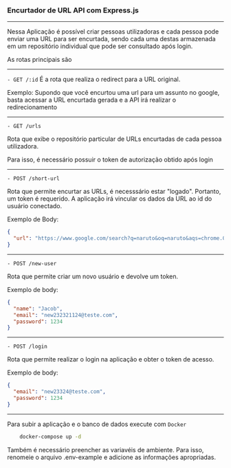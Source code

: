 ### Encurtador de URL API com Express.js

---

Nessa Aplicação é possível criar pessoas utilizadoras e cada pessoa pode enviar uma URL para ser encurtada, sendo cada uma destas armazenada em um repositório individual que pode ser consultado após login.

As rotas principais são

---

`- GET /:id`
É a rota que realiza o redirect para a URL original.

Exemplo: Supondo que você encurtou uma url para um assunto no google, basta acessar a URL encurtada gerada e a API irá realizar o redirecionamento

---

`- GET /urls`

Rota que exibe o repositório particular de URLs encurtadas de cada pessoa utilizadora.

Para isso, é necessário possuir o token de autorização obtido após login

---

`- POST /short-url`

Rota que permite encurtar as URLs, é necesssário estar "logado". Portanto, um token é requerido. A aplicação irá vincular os dados da URL ao id do usuário conectado.

Exemplo de Body:

```json
{
  "url": "https://www.google.com/search?q=naruto&oq=naruto&aqs=chrome.0.0i271j46i433i512j46i131i433i512j46i433i512j0i512l2j0i131i433j0i433i512j0i3j46i512.651j0j4&sourceid=chrome&ie=UTF-8"
}
```
---

`- POST /new-user`

Rota que permite criar um novo usuário e devolve um token.

Exemplo de body:


```json
{
  "name": "Jacob",
  "email": "new232321124@teste.com",
  "password": 1234
}
```

---

`- POST /login`

Rota que permite realizar o login na aplicação e obter o token de acesso.

Exemplo de body:

```json
{
  "email": "new23324@teste.com",
  "password": 1234
}
```

---

Para subir a aplicação e o banco de dados execute com `Docker`


```bash
    docker-compose up -d
```

Também é necessário preencher as variavéis de ambiente. Para isso, renomeie o arquivo .env-example e adicione as informações apropriadas.